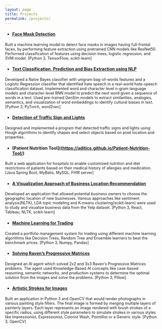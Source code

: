 ```yaml
---
layout: page
title: Projects
permalink: /projects/
---
```


- #### [Face Mask Detection](https://aditics.github.io/Face-Mask-Detection/)
<span style="font-size:0.9em;"> Built a machine learning model to detect face masks in images having full-frontal faces, by performing feature extraction using pretrained CNN models like ResNet50. Performed classification of features using decision trees, logistic regression, and SVM model. [Python 3, TensorFlow, scikit-learn] </span>

- #### [Text Classification, Prediction and Bias Extraction using NLP](https://aditics.github.io/NLP/)
<span style="font-size:0.9em;"> Developed a Naïve Bayes classifier with unigram bag-of-words features and a Logistic Regression classifier that identified hate speech in a real-world hate-speech classification dataset. Implemented word and character level n-gram language models and character-level RNN model to predict the next word given a sequence of words in a text. Used pre-trained GenSim models to extract similarities, analogies, semantics, and visualization of word embeddings to identify cultural biases in text. [Python 3, PyTorch, word2vec] </span>

- #### [Detection of Traffic Sign and Lights](https://akrishna77.github.io/QSettlers/)
<span style="font-size:0.9em;"> Designed and implemented a program that detected traffic signs and lights using Hough algorithms to identify shapes and select objects based on pixel location and properties. </span>

- #### [Patient Nutrition Tool]((https://aditics.github.io/Patient-Nutrition-Tool/)
<span style="font-size:0.9em;"> Built a web application for hospitals to enable customized nutrition and diet restrictions of patients based on their medical history of allergies and medication. [Java Spring Boot, MyBatis, MySQL, FHIR server] </span>

- #### [A Visualization Approach of Business Location Recommendation](https://aditics.github.io/DVA/)
<span style="font-size:0.9em;"> Developed an application that allowed potential business owners to choose the geographic location of new businesses. Various approaches like sentiment analysis(NLTK), LDA topic modeling and K-means clustering(scikit-learn) were used to study and visualize business data from the Yelp dataset. [Python 3, React, Tableau, NLTK, scikit-learn] </span>

- #### [Machine Learning for Trading](https://akrishna77.github.io/#/)
<span style="font-size:0.9em;"> Created a portfolio management system for trading using different machine learning algorithms like Decision Trees, Random Tree and Ensemble learners to beat the benchmark prices. [Python 3, Numpy, Pandas] </span>

- #### [Solving Raven’s Progressive Matrices](https://tinyurl.com/umyhpsr)
<span style="font-size:0.9em;"> Designed an AI agent which solved 2x2 and 3x3 Raven's Progressive Matrices problems. The agent used Knowledge-Based AI concepts like case-based reasoning, semantic networks, and production systems to determine the optimal solution from the images and solve the problems. [Python 3, Pillow] </span>

- #### [Artistic Strokes for Images](https://aditics.github.io/Painterly/)
<span style="font-size:0.9em;"> Built an application in Python 3 and OpenCV that would render photographs in various painting style filters. The final image is formed by merging multiple layers of painterly layers. Each layer represents an image rendered with brush strokes of a specific radius, using different style parameters to simulate strokes in various styles like Impressionist, Expressionist, Colorist Wash, Pointillist or a Generic style. [Python 3, OpenCV] </span>
